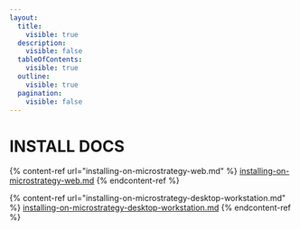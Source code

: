 ```yaml
---
layout:
  title:
    visible: true
  description:
    visible: false
  tableOfContents:
    visible: true
  outline:
    visible: true
  pagination:
    visible: false
---
```


# INSTALL DOCS

{% content-ref url="installing-on-microstrategy-web.md" %}
[installing-on-microstrategy-web.md](installing-on-microstrategy-web.md)
{% endcontent-ref %}

{% content-ref url="installing-on-microstrategy-desktop-workstation.md" %}
[installing-on-microstrategy-desktop-workstation.md](installing-on-microstrategy-desktop-workstation.md)
{% endcontent-ref %}

